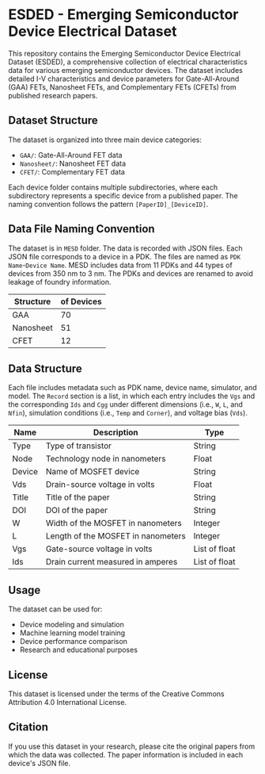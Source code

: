 # ESDED - Emerging Semiconductor Device Electrical Dataset

This repository contains the Emerging Semiconductor Device Electrical Dataset (ESDED), a comprehensive collection of electrical characteristics data for various emerging semiconductor devices. The dataset includes detailed I-V characteristics and device parameters for Gate-All-Around (GAA) FETs, Nanosheet FETs, and Complementary FETs (CFETs) from published research papers.

## Dataset Structure

The dataset is organized into three main device categories:
- `GAA/`: Gate-All-Around FET data
- `Nanosheet/`: Nanosheet FET data
- `CFET/`: Complementary FET data

Each device folder contains multiple subdirectories, where each subdirectory represents a specific device from a published paper. The naming convention follows the pattern `[PaperID]_[DeviceID]`.

## Data File Naming Convention

The dataset is in `MESD` folder. The data is recorded with JSON files. Each JSON file corresponds to a device in a PDK. The files are named as `PDK Name`-`Device Name`. MESD includes data from 11 PDKs and 44 types of devices from 350 nm to 3 nm. The PDKs and devices are renamed to avoid leakage of foundry information. 

| Structure | of Devices |
|-----------|--------------------------|
| GAA       | 70                       |
| Nanosheet | 51                       |
| CFET      |  12                      |

## Data Structure

Each file includes metadata such as PDK name, device name, simulator, and model. The `Record` section is a list, in which each entry includes the `Vgs` and the corresponding `Ids` and `Cgg` under different dimensions (i.e., `W`, `L`, and `Nfin`), simulation conditions (i.e., `Temp` and `Corner`), and voltage bias (`Vds`).

| Name       | Description                                | Type             |
|------------|--------------------------------------------|------------------|
| Type       | Type of transistor                         | String           |
| Node       | Technology node in nanometers              | Float            |
| Device     | Name of MOSFET device                      | String           |
| Vds        | Drain-source voltage in volts              | Float            |
| Title      | Title of the paper                         | String           |
| DOI        | DOI of the paper                           | String           |
| W          | Width of the MOSFET in nanometers          | Integer          |
| L          | Length of the MOSFET in nanometers         | Integer          |
| Vgs        | Gate-source voltage in volts               | List of float    |
| Ids        | Drain current measured in amperes          | List of float    |


## Usage

The dataset can be used for:
- Device modeling and simulation
- Machine learning model training
- Device performance comparison
- Research and educational purposes

## License

This dataset is licensed under the terms of the Creative Commons Attribution 4.0 International License.

## Citation

If you use this dataset in your research, please cite the original papers from which the data was collected. The paper information is included in each device's JSON file.